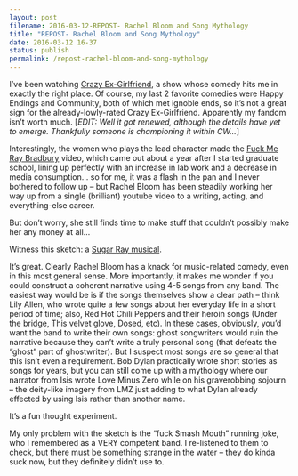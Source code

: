 ```yaml
---
layout: post
filename: 2016-03-12-REPOST- Rachel Bloom and Song Mythology
title: "REPOST- Rachel Bloom and Song Mythology"
date: 2016-03-12 16-37
status: publish
permalink: /repost-rachel-bloom-and-song-mythology
---
```

<p class="TextBody">I’ve been watching <a href="https://en.wikipedia.org/wiki/Crazy_Ex-Girlfriend_(TV_series)" target="_blank"><span class="InternetLink">Crazy Ex-Girlfriend</span></a>, a show whose comedy hits me in exactly the right place. Of course, my last 2 favorite comedies were Happy Endings and Community, both of which met ignoble ends, so it’s not a great sign for the already-lowly-rated Crazy Ex-Girlfriend. Apparently my fandom isn’t worth much. [<em>EDIT: Well it got renewed, although the details have yet to emerge. Thankfully someone is championing it within CW...</em>]</p>

<p class="TextBody">Interestingly, the women who plays the lead character made the <a href="https://www.youtube.com/watch?v=e1IxOS4VzKM" target="_blank"><span class="InternetLink">Fuck Me Ray Bradbury</span></a> video, which came out about a year after I started graduate school, lining up perfectly with an increase in lab work and a decrease in media consumption… so for me, it was a flash in the pan and I never bothered to follow up – but Rachel Bloom has been steadily working her way up from a single (brilliant) youtube video to a writing, acting, and everything-else career.</p>
<p class="TextBody">But don’t worry, she still finds time to make stuff that couldn’t possibly make her any money at all…</p>
<p class="TextBody">Witness this sketch: a <a href="https://www.youtube.com/watch?v=li1uORCIYeI" target="_blank"><span class="InternetLink">Sugar Ray musical</span></a>.</p>
<p class="TextBody">It’s great. Clearly Rachel Bloom has a knack for music-related comedy, even in this most general sense. More importantly, it makes me wonder if you could construct a coherent narrative using 4-5 songs from any band. The easiest way would be is if the songs themselves show a clear path – think Lily Allen, who wrote quite a few songs about her everyday life in a short period of time; also, Red Hot Chili Peppers and their heroin songs (Under the bridge, This velvet glove, Dosed, etc). In these cases, obviously, you’d want the band to write their own songs: ghost songwriters would ruin the narrative because they can’t write a truly personal song (that defeats the “ghost” part of ghostwriter). But I suspect most songs are so general that this isn’t even a requirement. Bob Dylan practically wrote short stories as songs for years, but you can still come up with a mythology where our narrator from Isis wrote Love Minus Zero while on his graverobbing sojourn – the deity-like imagery from LMZ just adding to what Dylan already effected by using Isis rather than another name.</p>
<p class="TextBody">It’s a fun thought experiment.</p>
<p class="TextBody">My only problem with the sketch is the “fuck Smash Mouth” running joke, who I remembered as a VERY competent band. I re-listened to them to check, but there must be something strange in the water – they do kinda suck now, but they definitely didn’t use to.</p>
